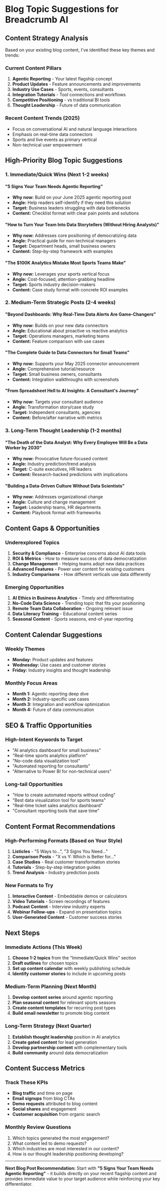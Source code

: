 # Blog Topic Suggestions for Breadcrumb AI

## Content Strategy Analysis

Based on your existing blog content, I've identified these key themes and trends:

### Current Content Pillars
1. **Agentic Reporting** - Your latest flagship concept
2. **Product Updates** - Feature announcements and improvements
3. **Industry Use Cases** - Sports, events, consultants
4. **Integration Tutorials** - Tool connections and workflows
5. **Competitive Positioning** - vs traditional BI tools
6. **Thought Leadership** - Future of data communication

### Recent Content Trends (2025)
- Focus on conversational AI and natural language interactions
- Emphasis on real-time data connectors
- Sports and live events as primary vertical
- Non-technical user empowerment

## High-Priority Blog Topic Suggestions

### 1. Immediate/Quick Wins (Next 1-2 weeks)

#### **"5 Signs Your Team Needs Agentic Reporting"**
- **Why now:** Build on your June 2025 agentic reporting post
- **Angle:** Help readers self-identify if they need this solution
- **Target:** Business leaders struggling with data bottlenecks
- **Content:** Checklist format with clear pain points and solutions

#### **"How to Turn Your Team Into Data Storytellers (Without Hiring Analysts)"**
- **Why now:** Addresses core positioning of democratizing data
- **Angle:** Practical guide for non-technical managers
- **Target:** Department heads, small business owners
- **Content:** Step-by-step framework with examples

#### **"The $100K Analytics Mistake Most Sports Teams Make"**
- **Why now:** Leverages your sports vertical focus
- **Angle:** Cost-focused, attention-grabbing headline
- **Target:** Sports industry decision-makers
- **Content:** Case study format with concrete ROI examples

### 2. Medium-Term Strategic Posts (2-4 weeks)

#### **"Beyond Dashboards: Why Real-Time Data Alerts Are Game-Changers"**
- **Why now:** Builds on your new data connectors
- **Angle:** Educational about proactive vs reactive analytics
- **Target:** Operations managers, marketing teams
- **Content:** Feature comparison with use cases

#### **"The Complete Guide to Data Connectors for Small Teams"**
- **Why now:** Supports your May 2025 connector announcement
- **Angle:** Comprehensive tutorial/resource
- **Target:** Small business owners, consultants
- **Content:** Integration walkthroughs with screenshots

#### **"From Spreadsheet Hell to AI Insights: A Consultant's Journey"**
- **Why now:** Targets your consultant audience
- **Angle:** Transformation story/case study
- **Target:** Independent consultants, agencies
- **Content:** Before/after narrative with metrics

### 3. Long-Term Thought Leadership (1-2 months)

#### **"The Death of the Data Analyst: Why Every Employee Will Be a Data Worker by 2030"**
- **Why now:** Provocative future-focused content
- **Angle:** Industry prediction/trend analysis
- **Target:** C-suite executives, HR leaders
- **Content:** Research-backed predictions with implications

#### **"Building a Data-Driven Culture Without Data Scientists"**
- **Why now:** Addresses organizational change
- **Angle:** Culture and change management
- **Target:** Leadership teams, HR departments
- **Content:** Playbook format with frameworks

## Content Gaps & Opportunities

### Underexplored Topics
1. **Security & Compliance** - Enterprise concerns about AI data tools
2. **ROI & Metrics** - How to measure success of data democratization
3. **Change Management** - Helping teams adopt new data practices
4. **Advanced Features** - Power user content for existing customers
5. **Industry Comparisons** - How different verticals use data differently

### Emerging Opportunities
1. **AI Ethics in Business Analytics** - Timely and differentiating
2. **No-Code Data Science** - Trending topic that fits your positioning
3. **Remote Team Data Collaboration** - Ongoing relevant issue
4. **Data Literacy Training** - Educational content series
5. **Seasonal Content** - Sports seasons, end-of-year reporting

## Content Calendar Suggestions

### Weekly Themes
- **Monday:** Product updates and features
- **Wednesday:** Use cases and customer stories
- **Friday:** Industry insights and thought leadership

### Monthly Focus Areas
- **Month 1:** Agentic reporting deep dive
- **Month 2:** Industry-specific use cases
- **Month 3:** Integration and workflow optimization
- **Month 4:** Future of data communication

## SEO & Traffic Opportunities

### High-Intent Keywords to Target
- "AI analytics dashboard for small business"
- "Real-time sports analytics platform"
- "No-code data visualization tool"
- "Automated reporting for consultants"
- "Alternative to Power BI for non-technical users"

### Long-tail Opportunities
- "How to create automated reports without coding"
- "Best data visualization tool for sports teams"
- "Real-time ticket sales analytics dashboard"
- "Consultant reporting tools that save time"

## Content Format Recommendations

### High-Performing Formats (Based on Your Style)
1. **Listicles** - "5 Ways to...", "3 Signs You Need..."
2. **Comparison Posts** - "X vs Y: Which is Better for..."
3. **Case Studies** - Real customer transformation stories
4. **Tutorials** - Step-by-step integration guides
5. **Trend Analysis** - Industry prediction posts

### New Formats to Try
1. **Interactive Content** - Embeddable demos or calculators
2. **Video Tutorials** - Screen recordings of features
3. **Podcast Content** - Interview industry experts
4. **Webinar Follow-ups** - Expand on presentation topics
5. **User-Generated Content** - Customer success stories

## Next Steps

### Immediate Actions (This Week)
1. **Choose 1-2 topics** from the "Immediate/Quick Wins" section
2. **Draft outlines** for chosen topics
3. **Set up content calendar** with weekly publishing schedule
4. **Identify customer stories** to include in upcoming posts

### Medium-Term Planning (Next Month)
1. **Develop content series** around agentic reporting
2. **Plan seasonal content** for relevant sports seasons
3. **Create content templates** for recurring post types
4. **Build email newsletter** to promote blog content

### Long-Term Strategy (Next Quarter)
1. **Establish thought leadership** position in AI analytics
2. **Create gated content** for lead generation
3. **Develop partnership content** with complementary tools
4. **Build community** around data democratization

## Content Success Metrics

### Track These KPIs
- **Blog traffic** and time on page
- **Email signups** from blog CTAs
- **Demo requests** attributed to blog content
- **Social shares** and engagement
- **Customer acquisition** from organic search

### Monthly Review Questions
1. Which topics generated the most engagement?
2. What content led to demo requests?
3. Which industries are most interested in our content?
4. How is our thought leadership positioning developing?

---

**Next Blog Post Recommendation:** Start with **"5 Signs Your Team Needs Agentic Reporting"** - it builds directly on your recent flagship content and provides immediate value to your target audience while reinforcing your key differentiator.